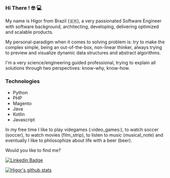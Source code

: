 ### Hi There ! :nerd_face: :computer:

My name is Higor from Brazil (:brazil:), a very passionated Software Engineer with software background, architecting, developing, delivering optimized and scalable products.

My personal-paradigm when it comes to solving problem is: try to make the complex simple, being an out-of-the-box, non-linear thinker, always trying to preview and visualize dynamic data structures and abstract algorithms.

I'm a very science/engineering guided professional, trying to explain all solutions through two perspectives: know-why, know-how. 

### Technologies
- Python
- PHP
- Magento
- Java
- Kotlin
- Javascript

In my free time I like to play videgames (:video_games:), to watch soccer (soccer), to watch movies (film_strip), to listen to music (musical_note) and eventually I like to philosophize about life with a beer (beer).

Would you like to find me?

[![Linkedin Badge](https://img.shields.io/badge/-LinkedIn-blue?style=flat-square&logo=Linkedin&logoColor=white&link=https://www.linkedin.com/in/higor-oliveira/)](https://www.linkedin.com/in/higor-oliveira/)

[![Higor's github stats](https://github-readme-stats.vercel.app/api?username=higaooliveira&count_private=true)](https://github.com/higaooliveira/)
